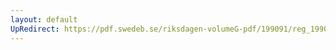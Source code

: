 ```yaml
---
layout: default
UpRedirect: https://pdf.swedeb.se/riksdagen-volumeG-pdf/199091/reg_199091/reg_199091_0460.pdf
---
```

